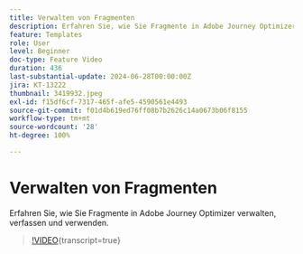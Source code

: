 ```yaml
---
title: Verwalten von Fragmenten
description: Erfahren Sie, wie Sie Fragmente in Adobe Journey Optimizer verwalten, verfassen und verwenden.
feature: Templates
role: User
level: Beginner
doc-type: Feature Video
duration: 436
last-substantial-update: 2024-06-28T00:00:00Z
jira: KT-13222
thumbnail: 3419932.jpeg
exl-id: f15df6cf-7317-465f-afe5-4590561e4493
source-git-commit: f01d4b619ed76ff08b7b2626c14a0673b06f8155
workflow-type: tm+mt
source-wordcount: '28'
ht-degree: 100%

---
```


# Verwalten von Fragmenten

Erfahren Sie, wie Sie Fragmente in Adobe Journey Optimizer verwalten, verfassen und verwenden.

>[!VIDEO](https://video.tv.adobe.com/v/3419932/?learn=on){transcript=true}
